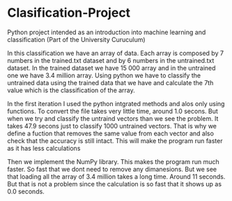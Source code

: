 # Clasification-Project

Python project intended as an introduction into machine learning and classification (Part of the University Curuculum)


In this classification we have an array of data. Each array is composed by 7 numbers in the trained.txt dataset and by 6 numbers in the untrained.txt dataset. In the trained dataset we have 15 000 array and in the untrained one we have 3.4 million array. Using python we have to classify the untrained data using the trained data that we have and calculate the 7th value which is the classification of the array.

In the first iteration I used the python intgrated methods and alos only using functions. To convert the file takes very little time, around 1.0 secons.
But when we try and classify the untraind vectors than we see the problem. It takes 47.9 secons just to classify 1000 untrained vectors.
That is why we define a fuction that removes the same value from each vector and also check that the accuracy is still intact. This will make the program run faster as it has less calculations

Then we implement the NumPy library. This makes the program run much faster. So fast that we dont need to remove any dimanesions. But we see that loading all the array of 3.4 million takes a long time. Around 11 seconds. But that is not a problem since the calculation is so fast that it shows up as 0.0 seconds.


